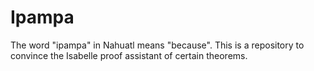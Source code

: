 # Ipampa
The word "ipampa" in Nahuatl means "because". This is a repository to convince the Isabelle proof assistant of certain theorems.
